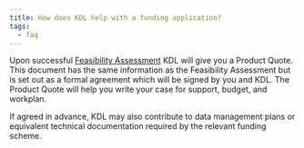 ```yaml
---
title: How does KDL help with a funding application?
tags:
  - faq
---
```


Upon successful [Feasibility Assessment](https://kingsdigitallab.github.io/kdl/faqs/#what-happens-after-kdl-takes-on-a-project) KDL will give you a Product Quote. This document has the same information as the Feasibility Assessment but is set out as a formal agreement which will be signed by you and KDL. The Product Quote will help you write your case for support, budget, and workplan.

If agreed in advance, KDL may also contribute to data management plans or equivalent technical documentation required by the relevant funding scheme.
